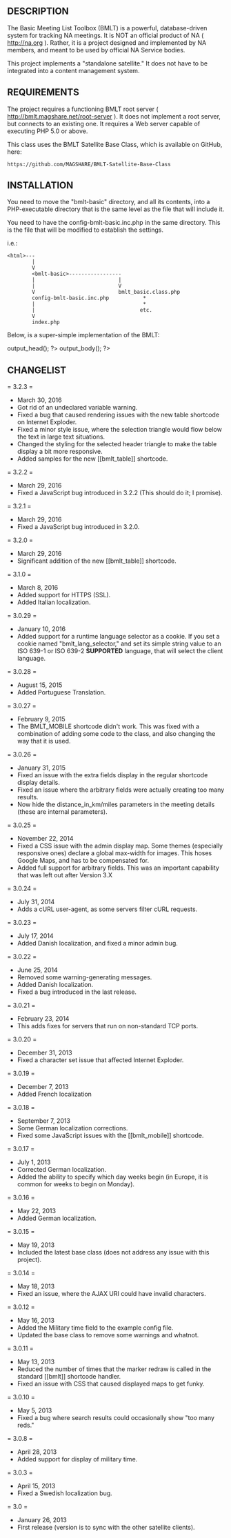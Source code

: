 DESCRIPTION
-----------

The Basic Meeting List Toolbox (BMLT) is a powerful, database-driven system for tracking NA meetings.
It is NOT an official product of NA ( http://na.org ). Rather, it is a project designed and implemented by
NA members, and meant to be used by official NA Service bodies.

This project implements a "standalone satellite." It does not have to be integrated into a content management
system.

REQUIREMENTS
------------

The project requires a functioning BMLT root server ( http://bmlt.magshare.net/root-server ).
It does not implement a root server, but connects to an existing one.
It requires a Web server capable of executing PHP 5.0 or above.

This class uses the BMLT Satellite Base Class, which is available on GitHub, here:

    https://github.com/MAGSHARE/BMLT-Satellite-Base-Class
    

INSTALLATION
------------

You need to move the "bmlt-basic" directory, and all its contents, into a PHP-executable directory
that is the same level as the file that will include it.

You need to have the config-bmlt-basic.inc.php in the same directory. This is the file that will
be modified to establish the settings.

i.e.:

    <html>---
            |
            V
            <bmlt-basic>-----------------
            |                           |
            |                           V
            V                           bmlt_basic.class.php
            config-bmlt-basic.inc.php           *
            |                                   *
            |                                  etc.
            V
            index.php
            
            
Below, is a super-simple implementation of the BMLT:

<?php require_once ( dirname ( __FILE__ ).'/bmlt-basic/bmlt_basic.class.php' ); ?>
<head><?php $basic_bmlt_object->output_head(); ?></head>
<body><?php $basic_bmlt_object->output_body(); ?></body>


CHANGELIST
----------
= 3.2.3 =
* March 30, 2016
* Got rid of an undeclared variable warning.
* Fixed a bug that caused rendering issues with the new table shortcode on Internet Exploder.
* Fixed a minor style issue, where the selection triangle would flow below the text in large text situations.
* Changed the styling for the selected header triangle to make the table display a bit more responsive.
* Added samples for the new [[bmlt_table]] shortcode.

= 3.2.2 =
* March 29, 2016
* Fixed a JavaScript bug introduced in 3.2.2 (This should do it; I promise).

= 3.2.1 =
* March 29, 2016
* Fixed a JavaScript bug introduced in 3.2.0.

= 3.2.0 =
* March 29, 2016
* Significant addition of the new [[bmlt_table]] shortcode.

= 3.1.0 =
* March 8, 2016
* Added support for HTTPS (SSL).
* Added Italian localization.

= 3.0.29 =
* January 10, 2016
* Added support for a runtime language selector as a cookie. If you set a cookie named "bmlt_lang_selector," and set its simple string value to an ISO 639-1 or ISO 639-2 **SUPPORTED** language, that will select the client language.

= 3.0.28 =
* August 15, 2015
* Added Portuguese Translation.

= 3.0.27 =
* February 9, 2015
* The BMLT_MOBILE shortcode didn't work. This was fixed with a combination of adding some code to the class, and also changing the way that it is used.

= 3.0.26 =
* January 31, 2015
* Fixed an issue with the extra fields display in the regular shortcode display details.
* Fixed an issue where the arbitrary fields were actually creating too many results.
* Now hide the distance_in_km/miles parameters in the meeting details (these are internal parameters).

= 3.0.25 =
* November 22, 2014
* Fixed a CSS issue with the admin display map. Some themes (especially responsive ones) declare a global max-width for images. This hoses Google Maps, and has to be compensated for.
* Added full support for arbitrary fields. This was an important capability that was left out after Version 3.X

= 3.0.24 =
* July 31, 2014
* Adds a cURL user-agent, as some servers filter cURL requests.

= 3.0.23 =
* July 17, 2014
* Added Danish localization, and fixed a minor admin bug.

= 3.0.22 =
* June 25, 2014
* Removed some warning-generating messages.
* Added Danish localization.
* Fixed a bug introduced in the last release.

= 3.0.21 =
* February 23, 2014
* This adds fixes for servers that run on non-standard TCP ports.

= 3.0.20 =
* December 31, 2013
* Fixed a character set issue that affected Internet Exploder.

= 3.0.19 =
* December 7, 2013
* Added French localization

= 3.0.18 =
* September 7, 2013
* Some German localization corrections.
* Fixed some JavaScript issues with the [[bmlt_mobile]] shortcode.

= 3.0.17 =
* July 1, 2013
* Corrected German localization.
* Added the ability to specify which day weeks begin (in Europe, it is common for weeks to begin on Monday).

= 3.0.16 =
* May 22, 2013
* Added German localization.

= 3.0.15 =
* May 19, 2013
* Included the latest base class (does not address any issue with this project).

= 3.0.14 =
* May 18, 2013
* Fixed an issue, where the AJAX URI could have invalid characters.

= 3.0.12 =
* May 16, 2013
* Added the Military time field to the example config file.
* Updated the base class to remove some warnings and whatnot.

= 3.0.11 =
* May 13, 2013
* Reduced the number of times that the marker redraw is called in the standard [[bmlt]] shortcode handler.
* Fixed an issue with CSS that caused displayed maps to get funky.

= 3.0.10 =
* May 5, 2013
* Fixed a bug where search results could occasionally show "too many reds."

= 3.0.8 =
* April 28, 2013
* Added support for display of military time.

= 3.0.3 =
* April 15, 2013
* Fixed a Swedish localization bug.

= 3.0 =
* January 26, 2013
* First release (version is to sync with the other satellite clients).